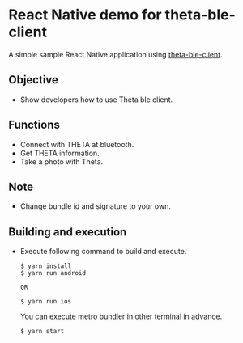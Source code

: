 # React Native demo for theta-ble-client

A simple sample React Native application using [theta-ble-client](https://github.com/ricohapi/theta-ble-client).

## Objective

* Show developers how to use Theta ble client.

## Functions

* Connect with THETA at bluetooth.
* Get THETA information.
* Take a photo with Theta.

## Note

* Change bundle id and signature to your own.

## Building and execution

* Execute following command to build and execute.
  ```
  $ yarn install
  $ yarn run android

  OR

  $ yarn run ios
  ```

  You can execute metro bundler in other terminal in advance.
  ```
  $ yarn start
  ```
